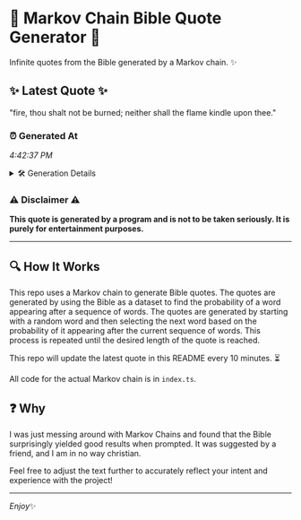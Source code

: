 # 📖 Markov Chain Bible Quote Generator 📖

Infinite quotes from the Bible generated by a Markov chain. ✨

## ✨ Latest Quote ✨
"fire, thou shalt not be burned; neither shall the flame kindle upon thee."

### ⏰ Generated At
*4:42:37 PM*

<details>
    <summary>🛠️ Generation Details</summary>
    <p>
        <strong>🌱 Seed:</strong> fire,<br>
        <strong>🔄 Iterations:</strong> 12<br>
        <strong>📜 Context History:</strong><br>[ fire, ]: thou<br>[ fire,, thou ]: shalt<br>[ fire,, thou, shalt ]: not<br>[ fire,, thou, shalt, not ]: be<br>[ fire,, thou, shalt, not, be ]: burned;<br>[ fire,, thou, shalt, not, be, burned; ]: neither<br>[ thou, shalt, not, be, burned;, neither ]: shall<br>[ shalt, not, be, burned;, neither, shall ]: the<br>[ not, be, burned;, neither, shall, the ]: flame<br>[ be, burned;, neither, shall, the, flame ]: kindle<br>[ burned;, neither, shall, the, flame, kindle ]: upon<br>[ neither, shall, the, flame, kindle, upon ]: thee.<br>
    </p>
</details>

### ⚠️ Disclaimer ⚠️
**This quote is generated by a program and is not to be taken seriously. It is purely for entertainment purposes.**

---

## 🔍 How It Works

This repo uses a Markov chain to generate Bible quotes. The quotes are generated by using the Bible as a dataset to find the probability of a word appearing after a sequence of words. The quotes are generated by starting with a random word and then selecting the next word based on the probability of it appearing after the current sequence of words. This process is repeated until the desired length of the quote is reached.

This repo will update the latest quote in this README every 10 minutes. ⏳

All code for the actual Markov chain is in `index.ts`.

## ❓ Why

I was just messing around with Markov Chains and found that the Bible surprisingly yielded good results when prompted. 
It was suggested by a friend, and I am in no way christian.

Feel free to adjust the text further to accurately reflect your intent and experience with the project!

---

*Enjoy*✨
